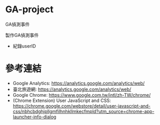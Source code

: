 # GA-project
GA偵測事件

製作GA偵測事件
- 紀錄userID

# 參考連結
- Google Analytics: https://analytics.google.com/analytics/web/
- 臺北旅遊網: https://analytics.google.com/analytics/web/
- Google Chrome: https://www.google.com.tw/intl/zh-TW/chrome/
- (Chrome Extension) User JavaScript and CSS: https://chrome.google.com/webstore/detail/user-javascript-and-css/nbhcbdghjpllgmfilhnhkllmkecfmpld?utm_source=chrome-app-launcher-info-dialog
